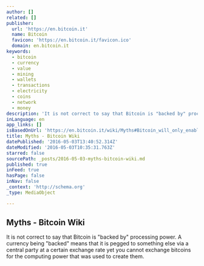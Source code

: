 ```yaml
---
author: []
related: []
publisher:
  url: 'https://en.bitcoin.it'
  name: Bitcoin
  favicon: 'https://en.bitcoin.it/favicon.ico'
  domain: en.bitcoin.it
keywords:
  - bitcoin
  - currency
  - value
  - mining
  - wallets
  - transactions
  - electricity
  - coins
  - network
  - money
description: 'It is not correct to say that Bitcoin is "backed by" processing power. A currency being "backed" means that it is pegged to something else via a central party at a certain exchange rate yet you cannot exchange bitcoins for the computing power that was used to create them.'
inLanguage: en
app_links: []
isBasedOnUrl: 'https://en.bitcoin.it/wiki/Myths#Bitcoin_will_only_enable_tax_evaders_which_will_lead_to_the_eventual_downfall_of_civilization'
title: Myths - Bitcoin Wiki
datePublished: '2016-05-03T13:40:52.314Z'
dateModified: '2016-05-03T10:35:31.763Z'
starred: false
sourcePath: _posts/2016-05-03-myths-bitcoin-wiki.md
published: true
inFeed: true
hasPage: false
inNav: false
_context: 'http://schema.org'
_type: MediaObject

---
```

<article style=""><h1>Myths - Bitcoin Wiki</h1><p>It is not correct to say that Bitcoin is "backed by" processing power. A currency being "backed" means that it is pegged to something else via a central party at a certain exchange rate yet you cannot exchange bitcoins for the computing power that was used to create them.</p></article>